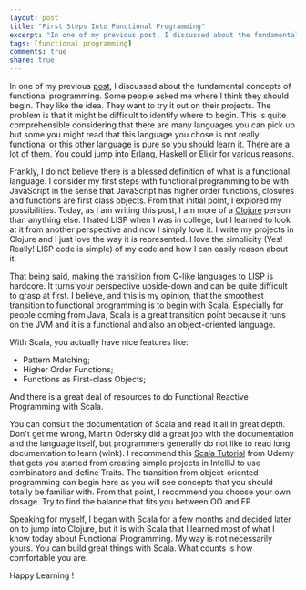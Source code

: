```yaml
---
layout: post
title: "First Steps Into Functional Programming"
excerpt: "In one of my previous post, I discussed about the fundamental concepts of functional programming. Some people asked me where I think they should begin."
tags: [functional programming]
comments: true
share: true
---
```

In one of my previous [post](http://nylo-andry.github.io/Functional-programming-intro/), I discussed about the fundamental concepts of functional programming. Some people asked me where I think they should begin. They like the idea. They want to try it out on their projects. The problem is that it might be difficult to identify where to begin. This is quite comprehensible considering that there are many languages you can pick up but some you might read that this language you chose is not really functional or this other language is pure so you should learn it. There are a lot of them. You could jump into Erlang, Haskell or Elixir for various reasons.

Frankly, I do not believe there is a blessed definition of what is a functional language. I consider my first steps with functional programming to be with JavaScript in the sense that JavaScript has higher order functions, closures and functions are first class objects. From that initial point, I explored my possibilities. Today, as I am writing this post, I am more of a [Clojure](http://clojure.org/) person than anything else. I hated LISP when I was in college, but I learned to look at it from another perspective and now I simply love it. I write my projects in Clojure and I just love the way it is represented. I love the simplicity (Yes! Really! LISP code is simple) of my code and how I can easily reason about it.

That being said, making the transition from [C-like languages](https://en.wikipedia.org/wiki/List_of_C-family_programming_languages) to LISP is hardcore. It turns your perspective upside-down and can be quite difficult to grasp at first. I believe, and this is my opinion, that the smoothest transition to functional programming is to begin with Scala. Especially for people coming from Java, Scala is a great transition point because it runs on the JVM and it is a functional and also an object-oriented language.

With Scala, you actually have nice features like:

- Pattern Matching;
- Higher Order Functions;
- Functions as First-class Objects;

And there is a great deal of resources to do Functional Reactive Programming with Scala.

You can consult the documentation of Scala and read it all in great depth. Don't get me wrong, Martin Odersky did a great job with the documentation and the language itself, but programmers generally do not like to read long documentation to learn (wink). I recommend this [Scala Tutorial](https://blog.udemy.com/scala-tutorial-getting-started-with-scala/) from Udemy that gets you started from creating simple projects in IntelliJ to use combinators and define Traits. The transition from object-oriented programming can begin here as you will see concepts that you should totally be familiar with. From that point, I recommend you choose your own dosage. Try to find the balance that fits you between OO and FP.

Speaking for myself, I began with Scala for a few months and decided later on to jump into Clojure, but it is with Scala that I learned most of what I know today about Functional Programming. My way is not necessarily yours. You can build great things with Scala. What counts is how comfortable you are.

Happy Learning !
